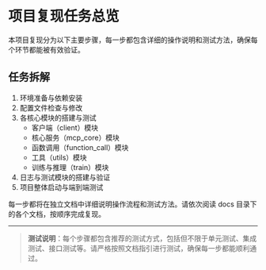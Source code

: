# 项目复现任务总览

本项目复现分为以下主要步骤，每一步都包含详细的操作说明和测试方法，确保每个环节都能被有效验证。

## 任务拆解

1. 环境准备与依赖安装
2. 配置文件检查与修改
3. 各核心模块的搭建与测试
    - 客户端（client）模块
    - 核心服务（mcp_core）模块
    - 函数调用（function_call）模块
    - 工具（utils）模块
    - 训练与推理（train）模块
4. 日志与测试模块的搭建与验证
5. 项目整体启动与端到端测试

每一步都将在独立文档中详细说明操作流程和测试方法。请依次阅读 docs 目录下的各个文档，按顺序完成复现。

---

> **测试说明**：每个步骤都包含推荐的测试方式，包括但不限于单元测试、集成测试、接口测试等。请严格按照文档指引进行测试，确保每一步都能顺利通过。 